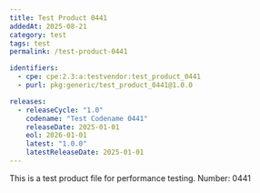 ```yaml
---
title: Test Product 0441
addedAt: 2025-08-21
category: test
tags: test
permalink: /test-product-0441

identifiers:
  - cpe: cpe:2.3:a:testvendor:test_product_0441
  - purl: pkg:generic/test_product_0441@1.0.0

releases:
  - releaseCycle: "1.0"
    codename: "Test Codename 0441"
    releaseDate: 2025-01-01
    eol: 2026-01-01
    latest: "1.0.0"
    latestReleaseDate: 2025-01-01
---
```


This is a test product file for performance testing. Number: 0441
